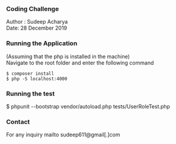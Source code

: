 ### Coding Challenge

Author : Sudeep Acharya\
Date: 28 December 2019

### Running the Application
(Assuming that the php is installed in the machine)\
Navigate to the root folder and enter the following command
```
$ composer install
$ php -S localhost:4000
```
### Running the test
$ phpunit --bootstrap vendor/autoload.php tests/UserRoleTest.php 

### Contact 
For any inquiry mailto sudeep611@gmail[.]com
